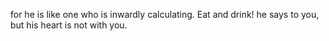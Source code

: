 for he is like one who is inwardly calculating. Eat and drink! he says to you, but his heart is not with you.
